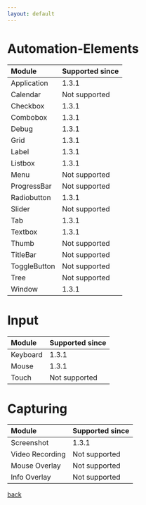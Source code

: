 ```yaml
---
layout: default
---
```


# Automation-Elements

| Module       | Supported since    |
|:-------------|:------------------ |
| Application  | 1.3.1              |
| Calendar     | Not supported      |
| Checkbox     | 1.3.1              |
| Combobox     | 1.3.1              |
| Debug        | 1.3.1              |
| Grid         | 1.3.1              |
| Label        | 1.3.1              |
| Listbox      | 1.3.1              |
| Menu         | Not supported      |
| ProgressBar  | Not supported      |
| Radiobutton  | 1.3.1              |
| Slider       | Not supported      |
| Tab          | 1.3.1              |
| Textbox      | 1.3.1              |
| Thumb        | Not supported      |
| TitleBar     | Not supported      |
| ToggleButton | Not supported      |
| Tree         | Not supported      |
| Window       | 1.3.1              |

# Input

| Module        | Supported since    |
|:------------- |:------------------ |
| Keyboard      | 1.3.1              |
| Mouse         | 1.3.1              |
| Touch         | Not supported      |

# Capturing

| Module          | Supported since    |
|:-------------   |:------------------ |
| Screenshot      | 1.3.1              |
| Video Recording | Not supported      |
| Mouse Overlay   | Not supported      |
| Info  Overlay   | Not supported      |


[back](./)